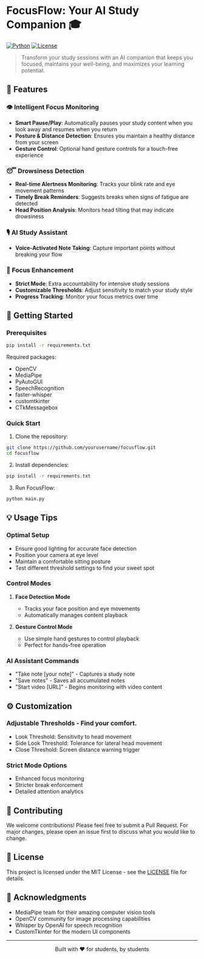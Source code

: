 # FocusFlow: Your AI Study Companion 🎓

[![Python](https://img.shields.io/badge/Python-3.7+-blue.svg)](https://www.python.org/downloads/)
[![License](https://img.shields.io/badge/License-MIT-green.svg)](LICENSE)

> Transform your study sessions with an AI companion that keeps you focused, maintains your well-being, and maximizes your learning potential.

## 🌟 Features

### 👁️ Intelligent Focus Monitoring

- **Smart Pause/Play**: Automatically pauses your study content when you look away and resumes when you return
- **Posture & Distance Detection**: Ensures you maintain a healthy distance from your screen
- **Gesture Control**: Optional hand gesture controls for a touch-free experience

### 😴 Drowsiness Detection

- **Real-time Alertness Monitoring**: Tracks your blink rate and eye movement patterns
- **Timely Break Reminders**: Suggests breaks when signs of fatigue are detected
- **Head Position Analysis**: Monitors head tilting that may indicate drowsiness

### 🎙️ AI Study Assistant

- **Voice-Activated Note Taking**: Capture important points without breaking your flow

### 🎯 Focus Enhancement

- **Strict Mode**: Extra accountability for intensive study sessions
- **Customizable Thresholds**: Adjust sensitivity to match your study style
- **Progress Tracking**: Monitor your focus metrics over time

## 🚀 Getting Started

### Prerequisites

```bash
pip install -r requirements.txt
```

Required packages:

- OpenCV
- MediaPipe
- PyAutoGUI
- SpeechRecognition
- faster-whisper
- customtkinter
- CTkMessagebox

### Quick Start

1. Clone the repository:

```bash
git clone https://github.com/yourusername/focusflow.git
cd focusflow
```

2. Install dependencies:

```bash
pip install -r requirements.txt
```

3. Run FocusFlow:

```bash
python main.py
```

## 💡 Usage Tips

### Optimal Setup

- Ensure good lighting for accurate face detection
- Position your camera at eye level
- Maintain a comfortable sitting posture
- Test different threshold settings to find your sweet spot

### Control Modes

1. **Face Detection Mode**

   - Tracks your face position and eye movements
   - Automatically manages content playback

2. **Gesture Control Mode**
   - Use simple hand gestures to control playback
   - Perfect for hands-free operation

### AI Assistant Commands

- "Take note [your note]" - Captures a study note
- "Save notes" - Saves all accumulated notes
- "Start video [URL]" - Begins monitoring with video content

## ⚙️ Customization

### Adjustable Thresholds - Find your comfort.

- Look Threshold: Sensitivity to head movement
- Side Look Threshold: Tolerance for lateral head movement
- Close Threshold: Screen distance warning trigger

### Strict Mode Options

- Enhanced focus monitoring
- Stricter break enforcement
- Detailed attention analytics

## 🤝 Contributing

We welcome contributions! Please feel free to submit a Pull Request. For major changes, please open an issue first to discuss what you would like to change.

## 📝 License

This project is licensed under the MIT License - see the [LICENSE](LICENSE) file for details.

## 🙏 Acknowledgments

- MediaPipe team for their amazing computer vision tools
- OpenCV community for image processing capabilities
- Whisper by OpenAI for speech recognition
- CustomTkinter for the modern UI components

---

<p align="center">Built with ❤️ for students, by students</p>
